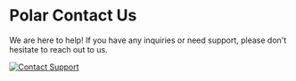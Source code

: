# Polar Contact Us

We are here to help! If you have any inquiries or need support, please don't hesitate to reach out to us.

[![Contact Support](https://img.shields.io/badge/Contact%20Support-Email-blue)](mailto:jagdeepnerwal@kpustudent299.onmicrosoft.com?subject=Customer%20Inquiry%20or%20Support%20Request)
